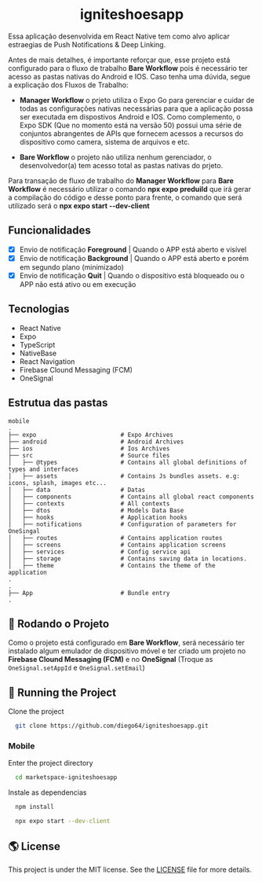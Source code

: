 <h1 align="center">igniteshoesapp</h1>

Essa aplicação desenvolvida em React Native tem como alvo aplicar estraegias de Push Notifications & Deep Linking.

Antes de mais detalhes, é importante reforçar que, esse projeto está configurado para o fluxo de trabalho **Bare Workflow** pois é necessário ter acesso as pastas nativas do Android e IOS. Caso tenha uma dúvida, segue a explicação dos Fluxos de Trabalho:

- **Manager Workflow** o prjeto utiliza o Expo Go para gerenciar e cuidar de todas as configurações nativas necessárias para que a aplicação possa ser executada em dispostivos Android e IOS. Como complemento, o Expo SDK (Que no momento está na versão 50) possui uma série de conjuntos abrangentes de APIs que fornecem acessos a recursos do dispositivo como camera, sistema de arquivos e etc.

- **Bare Workflow** o projeto não utiliza nenhum gerenciador, o desenvolvedor(a) tem acesso total as pastas nativas do prjeto.

Para transação de fluxo de trabalho do **Manager Workflow** para **Bare Workflow** é necessário utilizar o comando **npx expo preduild** que irá gerar a compilação do código e desse ponto para frente, o comando que será utilizado será o **npx expo start --dev-client**

</p>

## Funcionalidades

- [x] Envio de notificação **Foreground** | Quando o APP está aberto e visível
- [x] Envio de notificação **Background** | Quando o APP está aberto e porém em segundo plano (minimizado)
- [x] Envio de notificação **Quit** | Quando o dispositivo está bloqueado ou o APP não está ativo ou em execução

## Tecnologias

- React Native
- Expo
- TypeScript
- NativeBase
- React Navigation
- Firebase Clound Messaging (FCM)
- OneSignal

## Estrutua das pastas

```plainText
mobile
.
├── expo                        # Expo Archives
├── android                     # Android Archives
├── ios                         # Ios Archives
├── src                         # Source files
│   ├── @types                  # Contains all global definitions of types and interfaces
│   ├── assets                  # Contains Js bundles assets. e.g: icons, splash, images etc...
│   ├── data                    # Datas
│   ├── components              # Contains all global react components
│   ├── contexts                # All contexts
│   ├── dtos                    # Models Data Base
│   ├── hooks                   # Application hooks
│   ├── notifications           # Configuration of parameters for OneSingal
│   ├── routes                  # Contains application routes
│   ├── screens                 # Contains application screens
│   ├── services                # Config service api
│   ├── storage                 # Contains saving data in locations.
│   ├── theme                   # Contains the theme of the application
.
.
├── App                         # Bundle entry
.
```

## 🚀 Rodando o Projeto

Como o projeto está configurado em **Bare Workflow**, será necessário ter instalado algum emulador de dispositivo móvel e ter criado um projeto no **Firebase Clound Messaging (FCM)** e no **OneSignal** (Troque as `OneSignal.setAppId` e `OneSignal.setEmail`)

## 🚀 Running the Project

Clone the project

```bash
  git clone https://github.com/diego64/igniteshoesapp.git
```

### Mobile

Enter the project directory

```bash
  cd marketspace-igniteshoesapp
```

Instale as dependencias

```bash
  npm install
```

```bash
  npx expo start --dev-client
```

## 🌎 License

This project is under the MIT license. See the [LICENSE](https://github.com/diego64/igniteshoesapp/blob/main/LICENSE) file for more details.